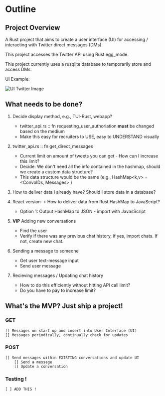# Outline

## Project Overview
A Rust project that aims to create a user interface (UI) for accessing / interacting with Twitter direct messages (DMs).

This project accesses the Twitter API using Rust egg_mode. 

This project currently uses a rusqlite database to temporarily store and access DMs. 

UI Example: 

![UI Twitter Image]("images/ui_twitter_dms.png")

## What needs to be done?

1. Decide display method, e.g., TUI-Rust, webapp?
    + twitter_api.rs :: fn requesting_user_authoriation **must** be changed based on the medium
    + Make this easy for recruiters to USE, easy to UNDERSTAND visually

2. twitter_api.rs :: fn get_direct_messages
    + Current limit on amount of tweets you can get - How can I increase this limit?
    + Decide: We don't need all the info contained in the hashmap, should we create a custom data structure?
    + This data structure would be the same (e.g., HashMap<k,v> = <ConvoIDs, Messages> ) 

3. How to deliver data I already have? Should I store data in a database?

4. React version -> How to deliver data from Rust HashMap to JavaScript? 
    + Option 1: Output HashMap to JSON - import with JavasScript

5. **VIP** Adding new conversations
    + Find the user
    + Verify if there was any previous chat history, if yes, import chats. If not, create new chat.

6. Sending a message to someone
    + Get user text-message input 
    + Send user message

7. Recieving messages / Updating chat history 
    + How to do this efficiently without hitting API call limit?
    + Do you have to pay to increase limit?




## What's the MVP? Just ship a project! 
### GET
    [] Messages on start up and insert into User Interface (UI)
    [] Messages periodically, continually check for updates 

### POST 
    [] Send messages within EXISTING conversations and update UI
        [] Send a message
        [] Update a conversation 

### Testing !

    [ ] ADD THIS ! 
